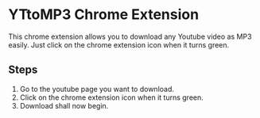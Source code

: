 # YTtoMP3 Chrome Extension

This chrome extension allows you to download any Youtube video as MP3 easily. Just click on the chrome extension icon when it turns green.

Steps
------
1. Go to the youtube page you want to download.
2. Click on the chrome extension icon when it turns green.
3. Download shall now begin.

